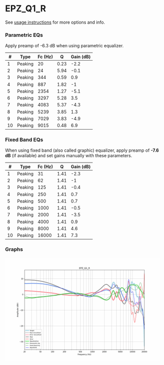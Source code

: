 # EPZ_Q1_R
See [usage instructions](https://github.com/jaakkopasanen/AutoEq#usage) for more options and info.

### Parametric EQs
Apply preamp of -6.3 dB when using parametric equalizer.

|   # | Type    |   Fc (Hz) |    Q |   Gain (dB) |
|-----|---------|-----------|------|-------------|
|   1 | Peaking |        20 | 0.23 |        -2.2 |
|   2 | Peaking |        24 | 5.94 |        -0.1 |
|   3 | Peaking |       344 | 0.59 |         0.9 |
|   4 | Peaking |       887 | 1.82 |        -1   |
|   5 | Peaking |      2354 | 1.27 |        -5.1 |
|   6 | Peaking |      3297 | 5.28 |         3.5 |
|   7 | Peaking |      4083 | 5.37 |        -4.3 |
|   8 | Peaking |      5239 | 3.85 |         1.3 |
|   9 | Peaking |      7029 | 3.83 |        -4.9 |
|  10 | Peaking |      9015 | 0.48 |         6.9 |

### Fixed Band EQs
When using fixed band (also called graphic) equalizer, apply preamp of **-7.6 dB** (if available) and set gains manually with these parameters.

|   # | Type    |   Fc (Hz) |    Q |   Gain (dB) |
|-----|---------|-----------|------|-------------|
|   1 | Peaking |        31 | 1.41 |        -2.3 |
|   2 | Peaking |        62 | 1.41 |        -1   |
|   3 | Peaking |       125 | 1.41 |        -0.4 |
|   4 | Peaking |       250 | 1.41 |         0.7 |
|   5 | Peaking |       500 | 1.41 |         0.7 |
|   6 | Peaking |      1000 | 1.41 |        -0.5 |
|   7 | Peaking |      2000 | 1.41 |        -3.5 |
|   8 | Peaking |      4000 | 1.41 |         0.9 |
|   9 | Peaking |      8000 | 1.41 |         4.6 |
|  10 | Peaking |     16000 | 1.41 |         7.3 |

### Graphs
![](./EPZ_Q1_R.png)

